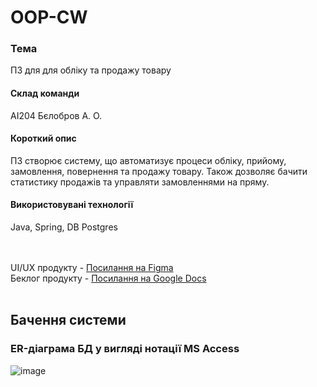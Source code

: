 # OOP-CW
### Тема
ПЗ для для обліку та продажу товару

#### Склад команди
АІ204 Бєлобров А. О.

#### Короткий опис
ПЗ створює систему, що автоматизує процеси обліку, прийому, замовлення, повернення та продажу товару. Також дозволяє бачити статистику продажів та управляти замовленнями на пряму.

#### Використовувані технології
Java, Spring, DB Postgres

<br><br>
UI/UX продукту - [Посилання на Figma](https://www.figma.com/file/RedTxkPfvIvVLLUdxDhmnj/OOP-CW?node-id=0%3A1) <br>
Беклог продукту - [Посилання на Google Docs](https://docs.google.com/spreadsheets/d/16yxTzO1KasehXI3JCAOZzH2GR46FFQkO_cL4NIKiV5s/edit?usp=sharing)
<br><br>

## Бачення системи

### ER-діаграма БД у вигляді нотації MS Access
![image](https://user-images.githubusercontent.com/66921192/165277445-82a3f8af-5641-4eab-a18b-5592c8443a3e.png)

